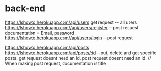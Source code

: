 # back-end


https://lshowto.herokuapp.com/api/users get request -- all users
https://lshowto.herokuapp.com//api/users/register --post request documentation = Email, password
https://lshowto.herokuapp.com//api/users/login --post request
 

https://lshowto.herokuapp.com/api/posts
https://lshowto.herokuapp.com/api/posts/:id --put, delete and get specific posts.
get request doesnt need an id.
post request doesnt need an id. // When making post request, documentation is title 